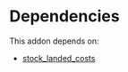 # Dependencies

This addon depends on:

- [stock_landed_costs](../../odoo-bringout-oca-ocb-stock_landed_costs)
